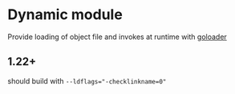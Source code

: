 # Dynamic module
  Provide loading of object file and invokes at runtime with [goloader](https://github.com/pkujhd/goloader) 
## 1.22+
should build with `--ldflags="-checklinkname=0"`